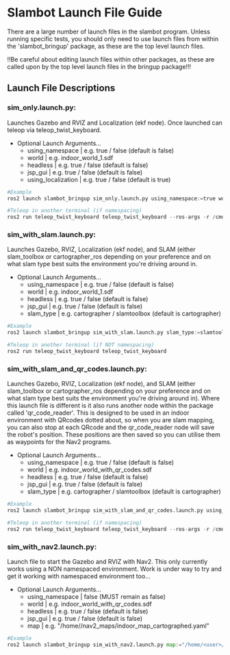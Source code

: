 # Slambot Launch File Guide

There are a large number of launch files in the slambot program. Unless running specific tests, you should only need to use launch files from within the 'slambot_bringup' package, as these are the top level launch files. 

‼️Be careful about editing launch files within other packages, as these are called upon by the top level launch files in the bringup package!‼️

## Launch File Descriptions

### sim_only.launch.py: 
Launches Gazebo and RVIZ and Localization (ekf node). Once launched can teleop via teleop_twist_keyboard.
- Optional Launch Arguments...
  - using_namespace | e.g. true / false (default is false)
  - world | e.g. indoor_world_1.sdf
  - headless | e.g. true / false (default is false)
  - jsp_gui | e.g. true / false (default is false)
  - using_localization | e.g. true / false (default is true)

```python
#Example
ros2 launch slambot_bringup sim_only.launch.py using_namespace:=true world:=indoor_world_1.sdf using_localization:=false

#Teleop in another terminal (if namespacing)
ros2 run teleop_twist_keyboard teleop_twist_keyboard --ros-args -r /cmd_vel:=/slambot/cmd_vel
```



### sim_with_slam.launch.py: 
Launches Gazebo, RVIZ, Localization (ekf node), and SLAM (either slam_toolbox or cartographer_ros depending on your preference and on what slam type best suits the environment you're driving around in.
- Optional Launch Arguments...
  - using_namespace | e.g. true / false (default is false)
  - world | e.g. indoor_world_1.sdf
  - headless | e.g. true / false (default is false)
  - jsp_gui | e.g. true / false (default is false)
  - slam_type | e.g. cartographer / slamtoolbox (default is cartographer)


```python
#Example
ros2 launch slambot_bringup sim_with_slam.launch.py slam_type:=slamtoolbox

#Teleop in another terminal (if NOT namespacing)
ros2 run teleop_twist_keyboard teleop_twist_keyboard
```


### sim_with_slam_and_qr_codes.launch.py: 
Launches Gazebo, RVIZ, Localization (ekf node), and SLAM (either slam_toolbox or cartographer_ros depending on your preference and on what slam type best suits the environment you're driving around in). Where this launch file is different is it also runs another node within the package called 'qr_code_reader'. This is designed to be used in an indoor environment with QRcodes dotted about, so when you are slam mapping, you can also stop at each QRcode and the qr_code_reader node will save the robot's position. These positions are then saved so you can utilise them as waypoints for the Nav2 programs.
- Optional Launch Arguments...
  - using_namespace | e.g. true / false (default is false)
  - world | e.g. indoor_world_with_qr_codes.sdf
  - headless | e.g. true / false (default is false)
  - jsp_gui | e.g. true / false (default is false)
  - slam_type | e.g. cartographer / slamtoolbox (default is cartographer)


```python
#Example
ros2 launch slambot_bringup sim_with_slam_and_qr_codes.launch.py using_namespace:=true world:=warehouse_with_qr_codes.sdf

#Teleop in another terminal (if namespacing)
ros2 run teleop_twist_keyboard teleop_twist_keyboard --ros-args -r /cmd_vel:=/slambot/cmd_vel
```

### sim_with_nav2.launch.py: 
Launch file to start the Gazebo and RVIZ with Nav2. This only currently works using a NON namespaced environment. Work is under way to try and get it working with namespaced environment too...
- Optional Launch Arguments...
  - using_namespace | false (MUST remain as false)
  - world | e.g. indoor_world_with_qr_codes.sdf
  - headless | e.g. true / false (default is false)
  - jsp_gui | e.g. true / false (default is false)
  - map | e.g. "/home/<user>/nav2_maps/indoor_map_cartographed.yaml"


```python
#Example
ros2 launch slambot_bringup sim_with_nav2.launch.py map:="/home/<user>/nav2_maps/indoor_map_cartographed.yaml"
```